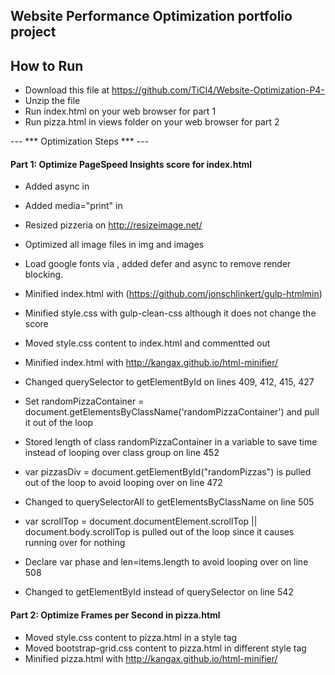 ## Website Performance Optimization portfolio project
## How to Run
- Download this file at https://github.com/TiCl4/Website-Optimization-P4-
- Unzip the file
- Run index.html on your web browser for part 1
- Run pizza.html in views folder on your web browser for part 2

--- *** Optimization Steps *** ---
#### Part 1: Optimize PageSpeed Insights score for index.html
- Added async in <script async src="http://www.google-analytics.com/analytics.js"></script>
- Added media="print" in <link href="css/print.css" rel="stylesheet" media="print">
- Resized pizzeria on http://resizeimage.net/
- Optimized all image files in img and images
- Load google fonts via <script defer async src="https://fonts.googleapis.com/css?family=Open+Sans:400,700"></script>, added defer and async to remove render blocking.
- Minified index.html with (https://github.com/jonschlinkert/gulp-htmlmin)
- Minified style.css with gulp-clean-css although it does not change the score
- Moved style.css content to index.html and commentted out <link href="css/style.css" rel="stylesheet">
- Minified index.html with http://kangax.github.io/html-minifier/

- Changed querySelector to getElementById on lines 409, 412, 415, 427
- Set randomPizzaContainer =  document.getElementsByClassName('randomPizzaContainer') and pull it out of the loop
- Stored length of class randomPizzaContainer in a variable to save time instead of looping over class group on line 452
- var pizzasDiv = document.getElementById("randomPizzas") is pulled out of the loop to avoid looping over on line 472
- Changed to querySelectorAll to getElementsByClassName on line 505
- var scrollTop = document.documentElement.scrollTop || document.body.scrollTop is pulled out of the loop since it causes running over for nothing
- Declare var phase and len=items.length to avoid looping over on line 508
- Changed to getElementById instead of querySelector on line 542

#### Part 2: Optimize Frames per Second in pizza.html
- Moved style.css content to pizza.html in a style tag
- Moved bootstrap-grid.css content to pizza.html in different style tag
- Minified pizza.html with http://kangax.github.io/html-minifier/
